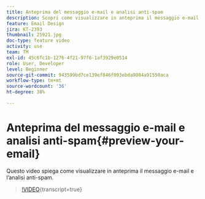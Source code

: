 ```yaml
---
title: Anteprima del messaggio e-mail e analisi anti-spam
description: Scopri come visualizzare in anteprima il messaggio e-mail e l’analisi anti-spam.
feature: Email Design
jira: KT-2393
thumbnail: 25921.jpg
doc-type: feature video
activity: use
team: TM
exl-id: 45c6fc1b-1276-4f21-97f6-1af3929e0514
role: User, Developer
level: Beginner
source-git-commit: 943599bd7ce139ef846f093ebda9084a91550aca
workflow-type: tm+mt
source-wordcount: '36'
ht-degree: 38%

---
```


# Anteprima del messaggio e-mail e analisi anti-spam{#preview-your-email}

Questo video spiega come visualizzare in anteprima il messaggio e-mail e l’analisi anti-spam.

>[!VIDEO](https://video.tv.adobe.com/v/327232?learn=on&captions=ita){transcript=true}
